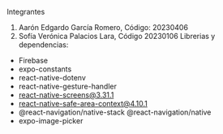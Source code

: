 Integrantes
1. Aarón Edgardo García Romero, Código: 20230406
2. Sofía Verónica Palacios Lara, Código 20230106
Librerias y dependencias:
- Firebase
- expo-constants
- react-native-dotenv
- react-native-gesture-handler
- react-native-screens@3.31.1
- react-native-safe-area-context@4.10.1
- @react-navigation/native-stack @react-navigation/native
- expo-image-picker
